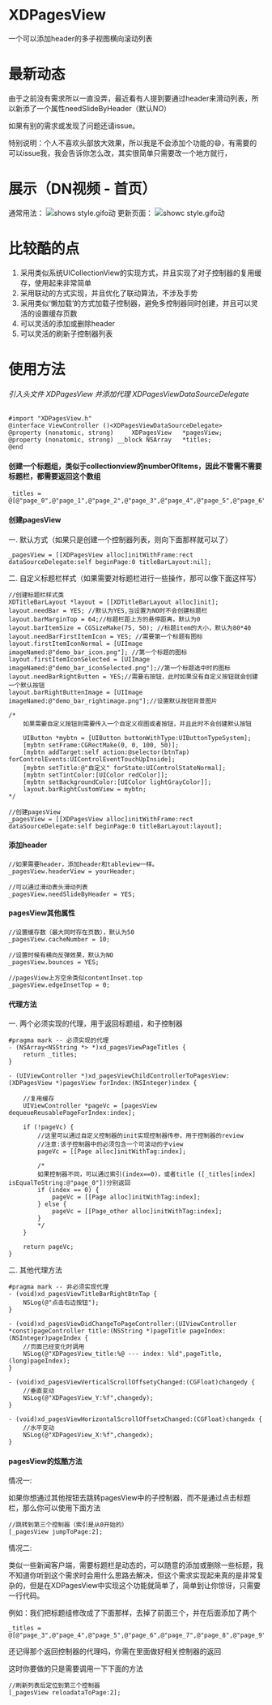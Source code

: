 # XDPagesView
一个可以添加header的多子视图横向滚动列表

# 最新动态
由于之前没有需求所以一直没弄，最近看有人提到要通过header来滑动列表，所以新添了一个属性needSlideByHeader（默认NO）

如果有别的需求或发现了问题还请issue。

特别说明：个人不喜欢头部放大效果，所以我是不会添加个功能的😄，有需要的可以issue我，我会告诉你怎么改，其实很简单只需要改一个地方就行，

# 展示（DN视频 - 首页）
通常用法：
![shows style.gifo动](https://github.com/Xiexingda/XDPagesView/blob/master/shows.gif)
更新页面：
![showc style.gifo动](https://github.com/Xiexingda/XDPagesView/blob/master/showc.gif)

# 比较酷的点
1. 采用类似系统UICollectionView的实现方式，并且实现了对子控制器的复用缓存，使用起来非常简单
2. 采用联动的方式实现，并且优化了联动算法，不涉及手势
3. 采用类似‘懒加载’的方式加载子控制器，避免多控制器同时创建，并且可以灵活的设置缓存页数
4. 可以灵活的添加或删除header
5. 可以灵活的刷新子控制器列表

# 使用方法
###### 引入头文件 XDPagesView 并添加代理 XDPagesViewDataSourceDelegate
```
#import "XDPagesView.h"
@interface ViewController ()<XDPagesViewDataSourceDelegate>
@property (nonatomic, strong)     XDPagesView   *pagesView;
@property (nonatomic, strong) __block NSArray   *titles;
@end
```
#### 创建一个标题组，类似于collectionview的numberOfItems，因此不管需不需要标题栏，都需要返回这个数组
```
_titles = @[@"page_0",@"page_1",@"page_2",@"page_3",@"page_4",@"page_5",@"page_6",@"page_7",@"page_8",@"page_9",@"page_10"];
```
#### 创建pagesView
一. 默认方式（如果只是创建一个控制器列表，则向下面那样就可以了）
```
_pagesView = [[XDPagesView alloc]initWithFrame:rect dataSourceDelegate:self beginPage:0 titleBarLayout:nil];
```
二. 自定义标题栏样式（如果需要对标题栏进行一些操作，那可以像下面这样写）
```
//创建标题栏样式类
XDTitleBarLayout *layout = [[XDTitleBarLayout alloc]init];
layout.needBar = YES; //默认为YES,当设置为NO时不会创建标题栏
layout.barMarginTop = 64;//标题栏距上方的悬停距离，默认为0
layout.barItemSize = CGSizeMake(75, 50); //标题item的大小，默认为80*40
layout.needBarFirstItemIcon = YES; //需要第一个标题有图标
layout.firstItemIconNormal = [UIImage imageNamed:@"demo_bar_icon.png"]; //第一个标题的图标
layout.firstItemIconSelected = [UIImage imageNamed:@"demo_bar_iconSelected.png"];//第一个标题选中时的图标
layout.needBarRightButten = YES;//需要右按钮，此时如果没有自定义按钮就会创建一个默认按钮
layout.barRightButtenImage = [UIImage imageNamed:@"demo_bar_rightimage.png"];//设置默认按钮背景图片

/*
    如果需要自定义按钮则需要传入一个自定义视图或者按钮，并且此时不会创建默认按钮

    UIButton *mybtn = [UIButton buttonWithType:UIButtonTypeSystem];
    [mybtn setFrame:CGRectMake(0, 0, 100, 50)];
    [mybtn addTarget:self action:@selector(btnTap) forControlEvents:UIControlEventTouchUpInside];
    [mybtn setTitle:@"自定义" forState:UIControlStateNormal];
    [mybtn setTintColor:[UIColor redColor]];
    [mybtn setBackgroundColor:[UIColor lightGrayColor]];
    layout.barRightCustomView = mybtn;
*/

//创建pagesView
_pagesView = [[XDPagesView alloc]initWithFrame:rect dataSourceDelegate:self beginPage:0 titleBarLayout:layout];
```
#### 添加header
```
//如果需要header，添加header和tableview一样。
_pagesView.headerView = yourHeader;

//可以通过滑动表头滑动列表
_pagesView.needSlideByHeader = YES;
```
#### pagesView其他属性
```
//设置缓存数（最大同时存在页数），默认为50
_pagesView.cacheNumber = 10;

//设置时候有横向反弹效果，默认为NO
_pagesView.bounces = YES;

//pagesView上方空余类似contentInset.top
_pagesView.edgeInsetTop = 0;
```
#### 代理方法
一. 两个必须实现的代理，用于返回标题组，和子控制器
```
#pragma mark -- 必须实现的代理
- (NSArray<NSString *> *)xd_pagesViewPageTitles {
    return _titles;
}

- (UIViewController *)xd_pagesViewChildControllerToPagesView:(XDPagesView *)pagesView forIndex:(NSInteger)index {

    //复用缓存
    UIViewController *pageVc = [pagesView dequeueReusablePageForIndex:index];

    if (!pageVc) {
        //这里可以通过自定义控制器的init实现控制器传参，用于控制器的review
        //注意:该子控制器中的必须包含一个可滚动的子view
        pageVc = [[Page alloc]initWithTag:index];

        /*
        如果控制器不同，可以通过索引(index==0)，或者title ([_titles[index] isEqualToString:@"page_0"])分别返回
        if (index == 0) {
            pageVc = [[Page alloc]initWithTag:index];
        } else {
            pageVc = [[Page_other alloc]initWithTag:index];
        }
        */
    }

    return pageVc;
}

```
二. 其他代理方法
```
#pragma mark -- 非必须实现代理
- (void)xd_pagesViewTitleBarRightBtnTap {
    NSLog(@"点击右边按钮");
}

- (void)xd_pagesViewDidChangeToPageController:(UIViewController *const)pageController title:(NSString *)pageTitle pageIndex:(NSInteger)pageIndex {
    //页面已经变化时调用
    NSLog(@"XDPagesView_title:%@ --- index: %ld",pageTitle, (long)pageIndex);
}

- (void)xd_pagesViewVerticalScrollOffsetyChanged:(CGFloat)changedy {
    //垂直变动
    NSLog(@"XDPagesView_Y:%f",changedy);
}

- (void)xd_pagesViewHorizontalScrollOffsetxChanged:(CGFloat)changedx {
    //水平变动
    NSLog(@"XDPagesView_X:%f",changedx);
}
```
#### pagesView的炫酷方法

情况一: 

如果你想通过其他按钮去跳转pagesView中的子控制器，而不是通过点击标题栏，那么你可以使用下面方法
```
//跳转到第三个控制器（索引是从0开始的）
[_pagesView jumpToPage:2];
```

情况二:

类似一些新闻客户端，需要标题栏是动态的，可以随意的添加或删除一些标题，我不知道你听到这个需求时会用什么思路去解决，但这个需求实现起来真的是非常复杂的，但是在XDPagesView中实现这个功能就简单了，简单到让你惊讶，只需要一行代码。

例如：我们把标题组修改成了下面那样，去掉了前面三个，并在后面添加了两个
```
_titles = @[@"page_3",@"page_4",@"page_5",@"page_6",@"page_7",@"page_8",@"page_9",@"page_10",@"page_11",@"page_12"];
```
还记得那个返回控制器的代理吗，你需在里面做好相关控制器的返回

这时你要做的只是需要调用一下下面的方法
```
//刷新列表后定位到第三个控制器
[_pagesView reloadataToPage:2];
```
